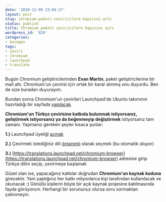 ```yaml
---
date: '2010-12-09 23:04:27'
layout: post
slug: chromium-paketi-ceviricilere-kapisini-acti
status: publish
title: Chromium paketi çeviricilere kapısını açtı
wordpress_id: '826'
categories:
- Gezegen
tags:
- çeviri
- chromium
- launchpad
- translate
---
```


Bugün Chromium geliştiricilerinden **Evan Martin**, paket geliştiricilerine bir mail attı. Chromium'un çevirisi için ortak bir karar alınmış onu duyurdu. Ben de size buradan duyurayım. 

Bundan sonra Chromium'un çevirileri Launchpad'de Ubuntu takımının hazırladığı bir sayfada [yapılacak](http://davidplanella.wordpress.com/2010/12/09/chromium-opens-to-community-translations-in-launchpad/). 

**Chromium'un Türkçe çevirisine katkıda bulunmak istiyorsanız, geliştirmek istiyorsanız ya da beğenmeyip değiştirmek** istiyorsanız tam zamanı. Yapmanız gereken şeyler kısaca şunlar:

**1.)** Launchpad üyeliği [açmak](https://help.launchpad.net/YourAccount/NewAccount)

**2.)** Çevirmek istediğiniz dili [öntanımlı](https://launchpad.net/people/+me/+editlanguages) olarak seçmek (bu otomatik oluyor)

**3.)** [https://translations.launchpad.net/chromium-browser](https://translations.launchpad.net/chromium-browser) adresine girip Türkçe dilini seçip, çevirmeye başlamak 

Güzel olan ise, yapacağınız katkılar doğrudan **Chromium'un kaynak koduna** girecektir. Yani yaptığınız her katkı milyonlarca kişi tarafından kullanılacak ve okunacak :) Gönüllü kişilerin böyle bir açık kaynak projesine katılmasında fayda görüyorum.  Herhangi bir sorununuz olursa soru sormaktan çekinmeyin. 


